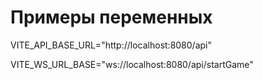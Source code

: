 # Примеры переменных

VITE_API_BASE_URL="http://localhost:8080/api"

VITE_WS_URL_BASE="ws://localhost:8080/api/startGame"



